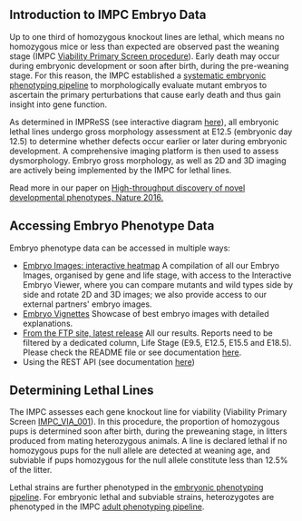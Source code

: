 Introduction to IMPC Embryo Data
--------------------------------

Up to one third of homozygous knockout lines are lethal, which means no homozygous mice or less than expected are observed past the weaning stage (IMPC [Viability Primary Screen procedure](//www.mousephenotype.org/impress/ProcedureInfo?action=list&procID=703&pipeID=7)). Early death may occur during embryonic development or soon after birth, during the pre-weaning stage. For this reason, the IMPC established a [systematic embryonic phenotyping pipeline](//www.mousephenotype.org/impress) to morphologically evaluate mutant embryos to ascertain the primary perturbations that cause early death and thus gain insight into gene function.

As determined in IMPReSS (see interactive diagram [here](//www.mousephenotype.org/impress)), all embryonic lethal lines undergo gross morphology assessment at E12.5 (embryonic day 12.5) to determine whether defects occur earlier or later during embryonic development. A comprehensive imaging platform is then used to assess dysmorphology. Embryo gross morphology, as well as 2D and 3D imaging are actively being implemented by the IMPC for lethal lines.

Read more in our paper on [High-throughput discovery of novel developmental phenotypes, Nature 2016.](https://europepmc.org/article/PMC/5295821)

Accessing Embryo Phenotype Data
-------------------------------

Embryo phenotype data can be accessed in multiple ways:

*   [Embryo Images: interactive heatmap](/data/embryo_imaging) A compilation of all our Embryo Images, organised by gene and life stage, with access to the Interactive Embryo Viewer, where you can compare mutants and wild types side by side and rotate 2D and 3D images; we also provide access to our external partners' embryo images.
*   [Embryo Vignettes](/data/embryo/vignettes) Showcase of best embryo images with detailed explanations.
*   [From the FTP site, latest release](ftp://ftp.ebi.ac.uk/pub/databases/impc/all-data-releases/latest/results/) All our results. Reports need to be filtered by a dedicated column, Life Stage (E9.5, E12.5, E15.5 and E18.5). Please check the README file or see documentation [here](https://www.mousephenotype.org/help/non-programmatic-data-access/).
*   Using the REST API (see documentation [here](https://www.mousephenotype.org/help/programmatic-data-access/))

Determining Lethal Lines
------------------------

The IMPC assesses each gene knockout line for viability (Viability Primary Screen [IMPC\_VIA\_001](//www.mousephenotype.org/impress/ProcedureInfo?action=list&procID=703&pipeID=7)). In this procedure, the proportion of homozygous pups is determined soon after birth, during the preweaning stage, in litters produced from mating heterozygous animals. A line is declared lethal if no homozygous pups for the null allele are detected at weaning age, and subviable if pups homozygous for the null allele constitute less than 12.5% of the litter.

Lethal strains are further phenotyped in the [embryonic phenotyping pipeline](//www.mousephenotype.org/impress). For embryonic lethal and subviable strains, heterozygotes are phenotyped in the IMPC [adult phenotyping pipeline](//www.mousephenotype.org/impress).